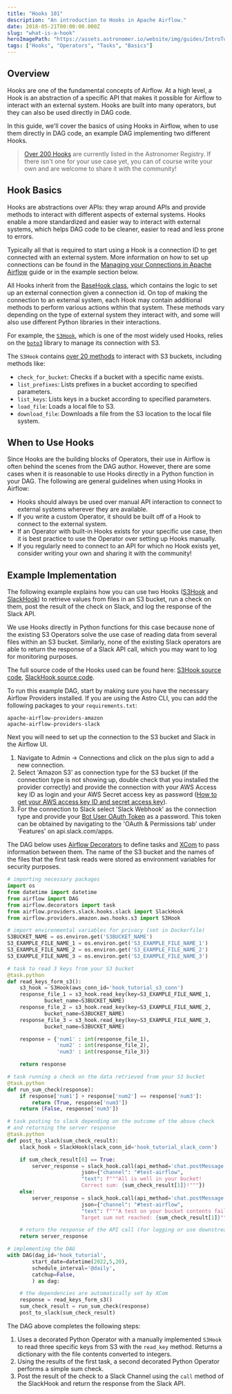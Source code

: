 ```yaml
---
title: "Hooks 101"
description: "An introduction to Hooks in Apache Airflow."
date: 2018-05-21T00:00:00.000Z
slug: "what-is-a-hook"
heroImagePath: "https://assets.astronomer.io/website/img/guides/IntroToDAG_preview.png"
tags: ["Hooks", "Operators", "Tasks", "Basics"]
---
```


## Overview

Hooks are one of the fundamental concepts of Airflow. At a high level, a Hook is an abstraction of a specific API that makes it possible for Airflow to interact with an external system. Hooks are built into many operators, but they can also be used directly in DAG code.

In this guide, we'll cover the basics of using Hooks in Airflow, when to use them directly in DAG code, an example DAG implementing two different Hooks.

>[Over 200 Hooks](https://registry.astronomer.io/modules/?types=hooks%2CHooks&page=2) are currently listed in the Astronomer Registry.  If there isn't one for your use case yet, you can of course write your own and are welcome to share it with the community!


## Hook Basics

Hooks are abstractions over APIs: they wrap around APIs and provide methods to interact with different aspects of external systems. Hooks enable a more standardized and easier way to interact with external systems, which helps DAG code to be cleaner, easier to read and less prone to errors.

Typically all that is required to start using a Hook is a connection ID to get connected with an external system. More information on how to set up connections can be found in the [Managing your Connections in Apache Airflow](https://www.astronomer.io/guides/connections/) guide or in the example section below.

All Hooks inherit from the [BaseHook class](https://github.com/apache/airflow/blob/main/airflow/hooks/base.py), which contains the logic to set up an external connection given a connection id.
On top of making the connection to an external system, each Hook may contain additional methods to perform various actions within that system. These methods vary depending on the type of external system they interact with, and some will also use different Python libraries in their interactions.

For example, the [`S3Hook`](https://registry.astronomer.io/providers/amazon/modules/s3hook), which is one of the most widely used Hooks, relies on the [`boto3`](https://boto3.amazonaws.com/v1/documentation/api/latest/index.html) library to manage its connection with S3.  

The `S3Hook` contains [over 20 methods](https://github.com/apache/airflow/blob/main/airflow/providers/amazon/aws/hooks/s3.py) to interact with S3 buckets, including methods like:

- `check_for_bucket`: Checks if a bucket with a specific name exists.
- `list_prefixes`: Lists prefixes in a bucket according to specified parameters.
- `list_keys`: Lists keys in a bucket according to specified parameters.
- `load_file`: Loads a local file to S3.
- `download_file`: Downloads a file from the S3 location to the local file system.


## When to Use Hooks

Since Hooks are the building blocks of Operators, their use in Airflow is often behind the scenes from the DAG author. However, there are some cases when it is reasonable to use Hooks directly in a Python function in your DAG. The following are general guidelines when using Hooks in Airflow:

- Hooks should always be used over manual API interaction to connect to external systems wherever they are available.
- If you write a custom Operator, it should be built off of a Hook to connect to the external system.
- If an Operator with built-in Hooks exists for your specific use case, then it is best practice to use the Operator over setting up Hooks manually.
- If you regularly need to connect to an API for which no Hook exists yet, consider writing your own and sharing it with the community!


## Example Implementation

The following example explains how you can use two Hooks ([S3Hook](https://registry.astronomer.io/providers/amazon/modules/s3hook) and [SlackHook](https://registry.astronomer.io/providers/slack/modules/slackhook)) to retrieve values from files in an S3 bucket, run a check on them, post the result of the check on Slack, and log the response of the Slack API.

We use Hooks directly in Python functions for this case because none of the existing S3 Operators solve the use case of reading data from several files within an S3 bucket. Similarly, none of the existing Slack operators are able to return the response of a Slack API call, which you may want to log for monitoring purposes.

The full source code of the Hooks used can be found here: [S3Hook source code](https://github.com/apache/airflow/blob/main/airflow/providers/amazon/aws/hooks/s3.py), [SlackHook source code](https://github.com/apache/airflow/blob/main/airflow/providers/slack/hooks/slack.py).


To run this example DAG, start by making sure you have the necessary Airflow Providers installed. If you are using the Astro CLI, you can add the following packages to your `requirements.txt`:

```text
apache-airflow-providers-amazon
apache-airflow-providers-slack
```

Next you will need to set up the connection to the S3 bucket and Slack in the Airflow UI.

1. Navigate to Admin -> Connections and click on the plus sign to add a new connection.
2. Select 'Amazon S3' as connection type for the S3 bucket (if the connection type is not showing up, double check that you installed the provider correctly) and provide the connection with your AWS Access key ID as login and your AWS Secret access key as password ([How to get your AWS access key ID and secret access key](https://docs.aws.amazon.com/powershell/latest/userguide/pstools-appendix-sign-up.html)).
3. For the connection to Slack select 'Slack Webhook' as the connection type and provide your [Bot User OAuth Token](https://api.slack.com/authentication/oauth-v2) as a password. This token can be obtained by navigating to the 'OAuth & Permissions tab' under 'Features' on api.slack.com/apps.

The DAG below uses [Airflow Decorators](https://registry.astronomer.io/guides/airflow-decorators) to define tasks and [XCom](https://registry.astronomer.io/guides/airflow-passing-data-between-tasks) to pass information between them. The name of the S3 bucket and the names of the files that the first task reads were stored as environment variables for security purposes.

```python
# importing necessary packages
import os
from datetime import datetime
from airflow import DAG
from airflow.decorators import task
from airflow.providers.slack.hooks.slack import SlackHook
from airflow.providers.amazon.aws.hooks.s3 import S3Hook

# import environmental variables for privacy (set in Dockerfile)
S3BUCKET_NAME = os.environ.get('S3BUCKET_NAME')
S3_EXAMPLE_FILE_NAME_1 = os.environ.get('S3_EXAMPLE_FILE_NAME_1')
S3_EXAMPLE_FILE_NAME_2 = os.environ.get('S3_EXAMPLE_FILE_NAME_2')
S3_EXAMPLE_FILE_NAME_3 = os.environ.get('S3_EXAMPLE_FILE_NAME_3')

# task to read 3 keys from your S3 bucket
@task.python
def read_keys_form_s3():
    s3_hook = S3Hook(aws_conn_id='hook_tutorial_s3_conn')
    response_file_1 = s3_hook.read_key(key=S3_EXAMPLE_FILE_NAME_1,
            bucket_name=S3BUCKET_NAME)
    response_file_2 = s3_hook.read_key(key=S3_EXAMPLE_FILE_NAME_2,
            bucket_name=S3BUCKET_NAME)
    response_file_3 = s3_hook.read_key(key=S3_EXAMPLE_FILE_NAME_3,
            bucket_name=S3BUCKET_NAME)

    response = {'num1' : int(response_file_1),
                'num2' : int(response_file_2),
                'num3' : int(response_file_3)}

    return response

# task running a check on the data retrieved from your S3 bucket
@task.python
def run_sum_check(response):
    if response['num1'] + response['num2'] == response['num3']:
        return (True, response['num3'])
    return (False, response['num3'])

# task posting to slack depending on the outcome of the above check
# and returning the server response
@task.python
def post_to_slack(sum_check_result):
    slack_hook = SlackHook(slack_conn_id='hook_tutorial_slack_conn')

    if sum_check_result[0] == True:
        server_response = slack_hook.call(api_method='chat.postMessage',
                        json={"channel": "#test-airflow",
                        "text": f"""All is well in your bucket!
                        Correct sum: {sum_check_result[1]}!"""})
    else:
        server_response = slack_hook.call(api_method='chat.postMessage',
                        json={"channel": "#test-airflow",
                        "text": f"""A test on your bucket contents failed!
                        Target sum not reached: {sum_check_result[1]}"""})

    # return the response of the API call (for logging or use downstream)
    return server_response

# implementing the DAG
with DAG(dag_id='hook_tutorial',
        start_date=datetime(2022,5,20),
        schedule_interval='@daily',
        catchup=False,
        ) as dag:

    # the dependencies are automatically set by XCom
    response = read_keys_form_s3()
    sum_check_result = run_sum_check(response)
    post_to_slack(sum_check_result)
```

The DAG above completes the following steps:

1. Uses a decorated Python Operator with a manually implemented `S3Hook` to read three specific keys from S3 with the `read_key` method. Returns a dictionary with the file contents converted to integers.
2. Using the results of the first task, a second decorated Python Operator performs a simple sum check. 
3. Post the result of the check to a Slack Channel using the `call` method of the SlackHook and return the response from the Slack API.
